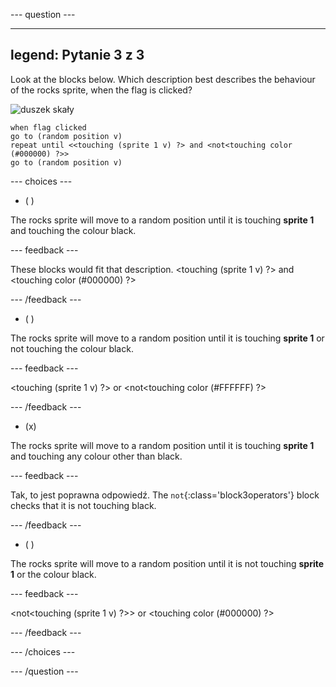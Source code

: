 
--- question ---

---
legend: Pytanie 3 z 3
---

Look at the blocks below. Which description best describes the behaviour of the rocks sprite, when the flag is clicked?


![duszek skały](images/rocks-sprite.png)
```blocks3
when flag clicked
go to (random position v)
repeat until <<touching (sprite 1 v) ?> and <not<touching color (#000000) ?>>
go to (random position v)
```

--- choices ---

- ( )

The rocks sprite will move to a random position until it is touching **sprite 1** and touching the colour black.

  --- feedback ---

These blocks would fit that description. <touching (sprite 1 v) ?> and <touching color (#000000) ?>

  --- /feedback ---

- ( )

The rocks sprite will move to a random position until it is touching **sprite 1** or not touching the colour black.

  --- feedback ---

<touching (sprite 1 v) ?> or <not<touching color (#FFFFFF) ?>

  --- /feedback ---

- (x)

The rocks sprite will move to a random position until it is touching **sprite 1** and touching any colour other than black.

  --- feedback ---

Tak, to jest poprawna odpowiedź. The `not`{:class='block3operators'} block checks that it is not touching black.

  --- /feedback ---

- ( )

The rocks sprite will move to a random position until it is not touching **sprite 1** or the colour black.

  --- feedback ---

<not<touching (sprite 1 v) ?>> or <touching color (#000000) ?>

  --- /feedback ---

--- /choices ---

--- /question ---
